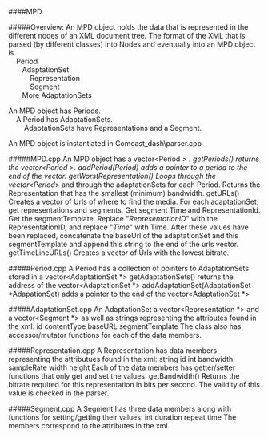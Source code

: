 ####MPD

#####Overview:
An MPD object holds the data that is represented in the different nodes of an XML document tree.
The format of the XML that is parsed (by different classes) into Nodes and eventually into an MPD object is   
&nbsp;&nbsp;&nbsp; Period  
&nbsp;&nbsp;&nbsp;&nbsp;&nbsp;&nbsp;&nbsp;AdaptationSet  
&nbsp;&nbsp;&nbsp;&nbsp;&nbsp;&nbsp;&nbsp;&nbsp;&nbsp;&nbsp;&nbsp;Representation  
&nbsp;&nbsp;&nbsp;&nbsp;&nbsp;&nbsp;&nbsp;&nbsp;&nbsp;&nbsp;&nbsp;Segment  
&nbsp;&nbsp;&nbsp;&nbsp;&nbsp;&nbsp;&nbsp;More AdaptationSets  


An MPD object has Periods.  
&nbsp;&nbsp;&nbsp;&nbsp;A Period has AdaptationSets.  
&nbsp;&nbsp;&nbsp;&nbsp;&nbsp;&nbsp;&nbsp;&nbsp;AdaptationSets have Representations and a Segment.  


An MPD object is instantiated in Comcast_dash\parser.cpp

#####MPD.cpp
	An MPD object has a vector<Period *> .
	getPeriods() returns the vector<Period *>.
	addPeriod(Period*) adds a pointer to a period to the end of the vector. 
	getWorstRepresentation()
		Loops through the vector<Period*> and through the adaptationSets for each Period.
		Returns the Representation that has the smallest (minimum) bandwidth. 
	getURLs()
		Creates a vector<string> of Urls of where to find the media.
		For each adaptationSet, get representations and segments. Get segment Time and RepresentationId.
		Get the segmentTemplate. Replace "$RepresentationID$" with the RepresentationID, and replace "$Time$" with Time. 
		After these values have been replaced, concatenate the baseUrl of the adaptationSet and this segmentTemplate and 
		append this string to the end of the urls vector. 
	getTimeLineURLs()
		Creates a vector<string> of Urls with the lowest bitrate. 

#####Period.cpp
	A Period has a collection of pointers to AdaptationSets stored in a vector<AdaptationSet *>
	getAdaptationSets() 
		returns the address of the vector<AdaptationSet *>
	addAdaptationSet(AdaptationSet *AdapationSet)
		adds a pointer to the end of the vector<AdaptationSet *>

#####AdaptationSet.cpp
	An AdaptationSet a vector<Representation *> and a vector<Segment *> as well as strings representing the 
	attributes found in the xml:
		id
		contentType
		baseURL
		segmentTemplate
	The class also has accessor/mutator functions for each of the data members. 

#####Representation.cpp
	A Representation has data members representing the attributues found in the xml:
		string id
		int bandwidth
		    sampleRate
		    width
		    height
	Each of the data members has getter/setter functions that only get and set the values.
	getBandwidth() 
		Returns the bitrate required for this representation in bits per second. 
		The validity of this value is checked in the parser. 

#####Segment.cpp
	A Segment has three data members along with functions for setting/getting their values:
		int duration
		    repeat
		    time
	The members correspond to the attributes in the xml.
	
	
		
		
	
		
